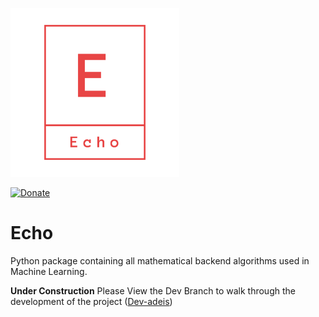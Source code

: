 <p align="left">
  <img width="270" src="Observations/logo_transparent.png">
</p>

[![Donate](https://img.shields.io/badge/License-MIT-brightgreen.svg)](LICENSE)

# Echo
Python package containing all mathematical backend algorithms used in Machine Learning. 

**Under Construction** 
Please View the Dev Branch to walk through the development of the project ([Dev-adeis](https://github.com/digantamisra98/Echo/tree/Dev-adeis))
